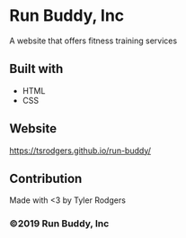 # Run Buddy, Inc

A website that offers fitness training services

## Built with

- HTML
- CSS

## Website

https://tsrodgers.github.io/run-buddy/

## Contribution

Made with <3 by Tyler Rodgers

### ©️2019 Run Buddy, Inc
